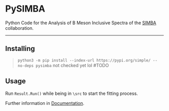 # PySIMBA

Python Code for the Analysis of B Meson Inclusive Spectra of the [SIMBA](https://simba.lbl.gov/) collaboration.

---

## Installing

> `python3 -m pip install --index-url https://pypi.org/simple/ --no-deps pysimba` not checked yet lol #TODO

## Usage

Run `Result.Run()` while being in `\src` to start the fitting process.

Further information in [Documentation](https://github.com/interstella04/PySIMBA).

